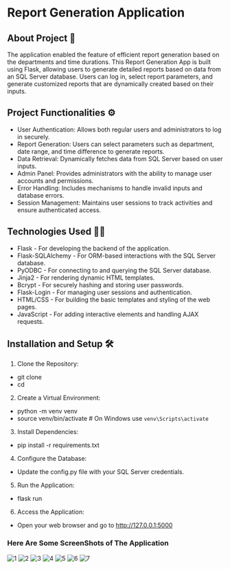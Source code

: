 # Report Generation Application

## About Project 📄
The application enabled the feature of efficient report generation based on the departments and time durations. This Report Generation App is built using Flask, allowing users to generate detailed reports based on data from an SQL Server database. Users can log in, select report parameters, and generate customized reports that are dynamically created based on their inputs.

## Project Functionalities ⚙
  - User Authentication: Allows both regular users and administrators to log in securely.
  - Report Generation: Users can select parameters such as department, date range, and time difference to generate reports.
  - Data Retrieval: Dynamically fetches data from SQL Server based on user inputs.
  - Admin Panel: Provides administrators with the ability to manage user accounts and permissions.
  - Error Handling: Includes mechanisms to handle invalid inputs and database errors.
  - Session Management: Maintains user sessions to track activities and ensure authenticated access.
    
## Technologies Used 👨‍💻
- Flask - For developing the backend of the application.
- Flask-SQLAlchemy - For ORM-based interactions with the SQL Server database.
- PyODBC - For connecting to and querying the SQL Server database.
- Jinja2 - For rendering dynamic HTML templates.
- Bcrypt - For securely hashing and storing user passwords.
- Flask-Login - For managing user sessions and authentication.
- HTML/CSS - For building the basic templates and styling of the web pages.
- JavaScript - For adding interactive elements and handling AJAX requests.

## Installation and Setup 🛠️
1. Clone the Repository:
  - git clone <repository-url>
  - cd <project-directory>

2. Create a Virtual Environment:
  - python -m venv venv
  - source venv/bin/activate  # On Windows use `venv\Scripts\activate`

3. Install Dependencies:
  - pip install -r requirements.txt

4. Configure the Database:
  - Update the config.py file with your SQL Server credentials.

5. Run the Application:
  - flask run

6. Access the Application:
  - Open your web browser and go to http://127.0.0.1:5000

### Here Are Some ScreenShots of The Application
![1](https://github.com/user-attachments/assets/451883a2-059d-4115-8d05-0e85c3c05c72)
![2](https://github.com/user-attachments/assets/eb189b44-a6fe-49ac-bf37-1513aaf00ee3)
![3](https://github.com/user-attachments/assets/6d1ba084-5e90-43ff-958b-d6bdd75594e8)
![4](https://github.com/user-attachments/assets/602edd02-b96a-4a88-a286-5582357cf09b)
![5](https://github.com/user-attachments/assets/1f962411-46ec-40d1-8869-0abd502d7ce9)
![6](https://github.com/user-attachments/assets/89fa0d81-0859-45c6-97b7-91791dab1b5a)
![7](https://github.com/user-attachments/assets/b7d98b7b-a4ba-4ac2-b21d-cb3ba93c76f8)
